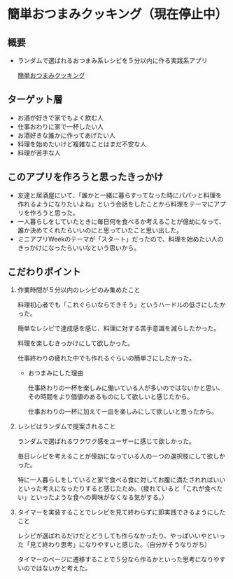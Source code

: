 # 簡単おつまみクッキング（現在停止中）

## 概要

- ランダムで選ばれるおつまみ系レシピを５分以内に作る実践系アプリ
    
    [簡単おつまみクッキング](https://test-app2-8sgd.onrender.com/)
    

## ターゲット層

- お酒が好きで家でもよく飲む人
- 仕事おわりに家で一杯したい人
- お酒好きな誰かに作ってあげたい人
- 料理を始めたいけど複雑なことはまだ不安な人
- 料理が苦手な人

## このアプリを作ろうと思ったきっかけ

- 友達と居酒屋にいて、「誰かと一緒に暮らすってなった時にパパッと料理を作れるようになりたいよね」という会話をしたことから料理をテーマにアプリを作ろうと思った。
- 一人暮らしをしていたときに毎日何を食べるか考えることが億劫になって、誰か決めてくれたらいいのにと思っていたこと思い出した。
- ミニアプリWeekのテーマが「スタート」だったので、料理を始めたい人のきっかけになったらいいなという思いから。

## こだわりポイント

1. 作業時間が５分以内のレシピのみ集めたこと
    
    料理初心者でも「これぐらいならできそう」というハードルの低さにしたかった。
    
    簡単なレシピで達成感を感じ、料理に対する苦手意識を減らしたかった。
    
    料理を楽しむきっかけにして欲しかった。
    
    仕事終わりの疲れた中でも作れるぐらいの簡単さにしたかった。
    
    - おつまみにした理由
        
        仕事終わりの一杯を楽しみに働いている人が多いのではないかと思い、その時間をより価値のあるものにして欲しいと感じたから。
        
        仕事おわりの一杯に加えて一皿を楽しみにして欲しいと思ったから。
        
    
2. レシピはランダムで提案されること
    
    ランダムで選ばれるワクワク感をユーザーに感じて欲しかった。
    
    毎日レシピを考えることが億劫になっている人の一つの選択肢にして欲しかった。
    
    特に一人暮らしをしていると家で食べる食に対してお腹に満たされればいいといった考えになったりすると感じたため。（疲れていると「これが食べたい」といったような食への興味がなくなる気がする。）
    
3. タイマーを実装することでレシピを見て終わらずに即実践できるようにしたこと
    
    レシピが選ばれるだけだとどうしても作らなかったり、やっぱいいやといった「見て終わり思考」になりやすいと感じた。（自分がそうなりがち）
    
    タイマーのページに遷移することで５分なら作るかといった思考になりやすいのではないかと考えた。
